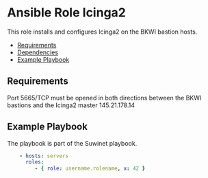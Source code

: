 # Ansible Role Icinga2

This role installs and configures Icinga2 on the BKWI bastion hosts.

<!-- MarkdownTOC levels="2,3" autolink="true" -->

- [Requirements](#requirements)
- [Dependencies](#dependencies)
- [Example Playbook](#example-playbook)

<!-- /MarkdownTOC -->

## Requirements

Port 5665/TCP must be opened in both directions between the BKWI bastions and the Icinga2 master 145.21.178.14


## Example Playbook

The playbook is part of the Suwinet playbook.
```yaml
    - hosts: servers
      roles:
         - { role: username.rolename, x: 42 }
```
